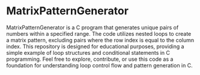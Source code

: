 # MatrixPatternGenerator

MatrixPatternGenerator is a C program that generates unique pairs of numbers within a specified range. The code utilizes nested loops to create a matrix pattern, excluding pairs where the row index is equal to the column index. This repository is designed for educational purposes, providing a simple example of loop structures and conditional statements in C programming. Feel free to explore, contribute, or use this code as a foundation for understanding loop control flow and pattern generation in C.
